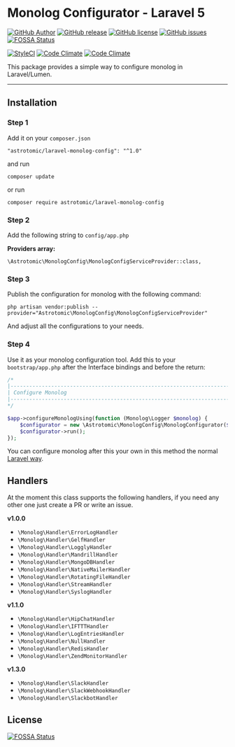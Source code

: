 # Monolog Configurator - Laravel 5

[![GitHub Author](https://img.shields.io/badge/author-@astrotomic-orange.svg?style=flat-square)](https://github.com/Astrotomic)
[![GitHub release](https://img.shields.io/github/release/astrotomic/laravel-monolog-config.svg?style=flat-square)](https://github.com/Astrotomic/laravel-monolog-config/releases)
[![GitHub license](https://img.shields.io/badge/license-MIT-blue.svg?style=flat-square)](https://raw.githubusercontent.com/Astrotomic/laravel-monolog-config/master/LICENSE)
[![GitHub issues](https://img.shields.io/github/issues/Astrotomic/laravel-monolog-config.svg?style=flat-square)](https://github.com/Astrotomic/laravel-monolog-config/issues)
[![FOSSA Status](https://app.fossa.io/api/projects/git%2Bgithub.com%2FAstrotomic%2Flaravel-monolog-config.svg?type=shield)](https://app.fossa.io/projects/git%2Bgithub.com%2FAstrotomic%2Flaravel-monolog-config?ref=badge_shield)


[![StyleCI](https://styleci.io/repos/67026923/shield)](https://styleci.io/repos/67026923)
[![Code Climate](https://img.shields.io/codeclimate/github/Astrotomic/laravel-monolog-config.svg?style=flat-square)](https://codeclimate.com/github/Astrotomic/laravel-monolog-config)
[![Code Climate](https://img.shields.io/codeclimate/issues/github/Astrotomic/laravel-monolog-config.svg?style=flat-square)](https://codeclimate.com/github/Astrotomic/laravel-monolog-config/issues)

This package provides a simple way to configure monolog in Laravel/Lumen.

-----

## Installation

### Step 1

Add it on your `composer.json`

```
"astrotomic/laravel-monolog-config": "^1.0"
```

and run

```
composer update
```

or run

```
composer require astrotomic/laravel-monolog-config
```

### Step 2

Add the following string to `config/app.php`

**Providers array:**

```
\Astrotomic\MonologConfig\MonologConfigServiceProvider::class,
```

### Step 3

Publish the configuration for monolog with the following command:

```
php artisan vendor:publish --provider="Astrotomic\MonologConfig\MonologConfigServiceProvider"
```

And adjust all the configurations to your needs.

### Step 4

Use it as your monolog configuration tool. Add this to your `bootstrap/app.php` after the Interface bindings and before the return:

```php
/*
|--------------------------------------------------------------------------
| Configure Monolog
|--------------------------------------------------------------------------
*/

$app->configureMonologUsing(function (Monolog\Logger $monolog) {
    $configurator = new \Astrotomic\MonologConfig\MonologConfigurator($monolog);
    $configurator->run();
});
```

You can configure monolog after this your own in this method the normal [Laravel way](https://laravel.com/docs/5.2/errors#configuration).

## Handlers

At the moment this class supports the following handlers, if you need any other one just create a PR or write an issue.

**v1.0.0**
* `\Monolog\Handler\ErrorLogHandler`
* `\Monolog\Handler\GelfHandler`
* `\Monolog\Handler\LogglyHandler`
* `\Monolog\Handler\MandrillHandler`
* `\Monolog\Handler\MongoDBHandler`
* `\Monolog\Handler\NativeMailerHandler`
* `\Monolog\Handler\RotatingFileHandler`
* `\Monolog\Handler\StreamHandler`
* `\Monolog\Handler\SyslogHandler`

**v1.1.0**
* `\Monolog\Handler\HipChatHandler`
* `\Monolog\Handler\IFTTTHandler`
* `\Monolog\Handler\LogEntriesHandler`
* `\Monolog\Handler\NullHandler`
* `\Monolog\Handler\RedisHandler`
* `\Monolog\Handler\ZendMonitorHandler`

**v1.3.0**
* `\Monolog\Handler\SlackHandler`
* `\Monolog\Handler\SlackWebhookHandler`
* `\Monolog\Handler\SlackbotHandler`


## License
[![FOSSA Status](https://app.fossa.io/api/projects/git%2Bgithub.com%2FAstrotomic%2Flaravel-monolog-config.svg?type=large)](https://app.fossa.io/projects/git%2Bgithub.com%2FAstrotomic%2Flaravel-monolog-config?ref=badge_large)